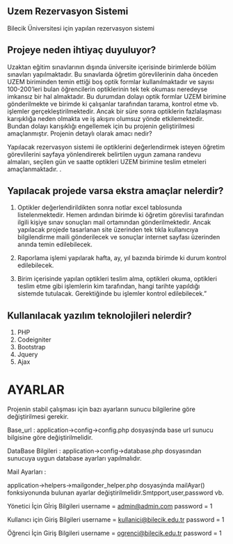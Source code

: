 ## Uzem Rezervasyon Sistemi

Bilecik Üniversitesi için yapılan rezervasyon sistemi

## Projeye neden ihtiyaç duyuluyor?

   Uzaktan eğitim sınavlarının dışında üniversite içerisinde birimlerde bölüm sınavları yapılmaktadır. Bu sınavlarda öğretim görevlilerinin daha önceden UZEM biriminden temin ettiği boş optik formlar kullanılmaktadır ve sayısı 100-200’leri bulan öğrencilerin optiklerinin tek tek okuması neredeyse imkansız bir hal almaktadır. Bu durumdan dolayı optik formlar UZEM birimine gönderilmekte ve birimde ki çalışanlar tarafından tarama, kontrol etme vb. işlemler gerçekleştirilmektedir. Ancak bir süre sonra optiklerin fazlalaşması karışıklığa neden olmakta ve iş akışını olumsuz yönde etkilemektedir.
Bundan dolayı karışıklığı engellemek için bu projenin geliştirilmesi amaçlanmıştır.
Projenin detaylı olarak amacı nedir?

   Yapılacak rezervasyon sistemi ile optiklerini değerlendirmek isteyen öğretim görevlilerini sayfaya yönlendirerek belirtilen uygun zamana randevu almaları, seçilen gün ve saatte optikleri UZEM birimine teslim etmeleri amaçlanmaktadır.
.

## Yapılacak projede varsa ekstra amaçlar nelerdir?

1. Optikler değerlendirildikten sonra notlar excel tablosunda listelenmektedir. Hemen ardından birimde ki 
öğretim görevlisi tarafından ilgili kişiye sınav sonuçları mail ortamından gönderilmektedir.
Ancak yapılacak projede tasarlanan site üzerinden tek tıkla kullanıcıya bilgilendirme maili gönderilecek ve sonuçlar internet sayfası üzerinden anında temin edilebilecek.

2. Raporlama işlemi yapılarak hafta, ay, yıl bazında birimde ki durum kontrol edilebilecek.

3. Birim içerisinde yapılan optikleri teslim alma, optikleri okuma, optikleri teslim etme gibi işlemlerin kim tarafından, hangi tarihte yapıldığı sistemde tutulacak. Gerektiğinde bu işlemler kontrol edilebilecek.” 

## Kullanılacak yazılım teknolojileri nelerdir?

1. PHP
2. Codeigniter
3. Bootstrap
4. Jquery
5. Ajax


# AYARLAR

Projenin stabil çalışması için bazı ayarların sunucu bilgilerine göre
değiştirilmesi gerekir.

Base_url : application->config->config.php dosyasýnda base url sunucu
bilgisine göre değiştirilmelidir.

DataBase Bilgileri : application->config->database.php dosyasından sunucuya
uygun database ayarları yapılmalıdır.

Mail Ayarları : 

application->helpers->mailgonder_helper.php dosyasýnda mailAyar()
fonksiyonunda bulunan ayarlar değiştirilmelidir.Smtpport,user,password vb.

Yönetici İçin Gİriş Bilgileri
   username = admin@admin.com
   password = 1
   
Kullanıcı için Giriş Bilgileri
   username = kullanici@bilecik.edu.tr
   password = 1
   
Öğrenci İçin Giriş Bilgileri
   username = ogrenci@bilecik.edu.tr
   password = 1
